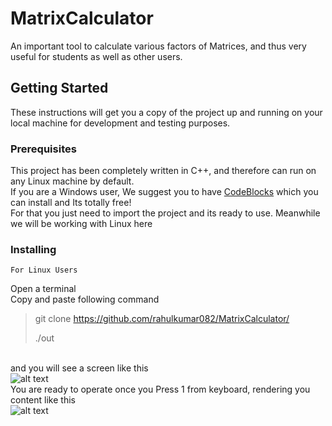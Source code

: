 # MatrixCalculator
An important tool to calculate various factors of Matrices, and thus very useful for students as well as other users.
## Getting Started
These instructions will get you a copy of the project up and running on your local machine for development and testing purposes. 
### Prerequisites
This project has been completely written in C++, and therefore can run on any Linux machine by default.<br>
If you are a Windows user, We suggest you to have [CodeBlocks](http://www.codeblocks.org/)  which you can install and Its totally free!
<br>
For that you just need to import the project and its ready to use. Meanwhile we will be working with Linux here
### Installing
```
For Linux Users
```
Open a terminal 
<br>Copy and paste following command<br>
> git clone https://github.com/rahulkumar082/MatrixCalculator/
>
> ./out

<br>and you will see a screen like this
<br>
![alt text](https://user-images.githubusercontent.com/21973996/53164837-2aa28900-35f7-11e9-83fb-028b7e6f9884.png)
<br>
You are ready to operate once you Press 1 from keyboard, rendering you content like this
<br>
![alt text](https://user-images.githubusercontent.com/21973996/53165067-c502cc80-35f7-11e9-822e-8c470a569ab7.png)

